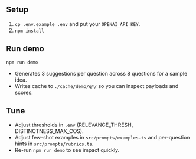 ## Setup
1) `cp .env.example .env` and put your `OPENAI_API_KEY`.
2) `npm install`

## Run demo
`npm run demo`
- Generates 3 suggestions per question across 8 questions for a sample idea.
- Writes cache to `./cache/demo/q*/` so you can inspect payloads and scores.

## Tune
- Adjust thresholds in `.env` (RELEVANCE_THRESH, DISTINCTNESS_MAX_COS).
- Adjust few-shot examples in `src/prompts/examples.ts` and per-question hints in `src/prompts/rubrics.ts`.
- Re-run `npm run demo` to see impact quickly.

